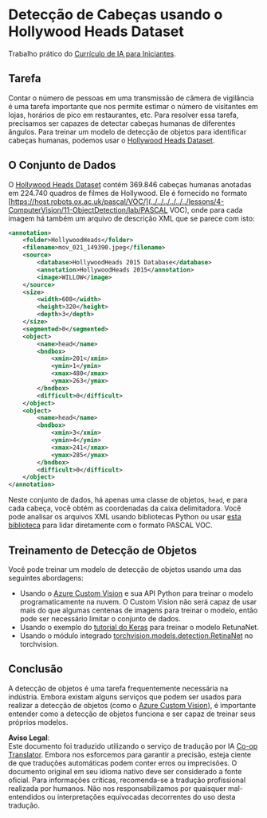 <!--
CO_OP_TRANSLATOR_METADATA:
{
  "original_hash": "ad568d55ae65c856fe929fc2b278510a",
  "translation_date": "2025-08-26T09:26:05+00:00",
  "source_file": "lessons/4-ComputerVision/11-ObjectDetection/lab/README.md",
  "language_code": "br"
}
-->
# Detecção de Cabeças usando o Hollywood Heads Dataset

Trabalho prático do [Currículo de IA para Iniciantes](https://github.com/microsoft/ai-for-beginners).

## Tarefa

Contar o número de pessoas em uma transmissão de câmera de vigilância é uma tarefa importante que nos permite estimar o número de visitantes em lojas, horários de pico em restaurantes, etc. Para resolver essa tarefa, precisamos ser capazes de detectar cabeças humanas de diferentes ângulos. Para treinar um modelo de detecção de objetos para identificar cabeças humanas, podemos usar o [Hollywood Heads Dataset](https://www.di.ens.fr/willow/research/headdetection/).

## O Conjunto de Dados

O [Hollywood Heads Dataset](https://www.di.ens.fr/willow/research/headdetection/release/HollywoodHeads.zip) contém 369.846 cabeças humanas anotadas em 224.740 quadros de filmes de Hollywood. Ele é fornecido no formato [https://host.robots.ox.ac.uk/pascal/VOC/](../../../../../../lessons/4-ComputerVision/11-ObjectDetection/lab/PASCAL VOC), onde para cada imagem há também um arquivo de descrição XML que se parece com isto:

```xml
<annotation>
	<folder>HollywoodHeads</folder>
	<filename>mov_021_149390.jpeg</filename>
	<source>
		<database>HollywoodHeads 2015 Database</database>
		<annotation>HollywoodHeads 2015</annotation>
		<image>WILLOW</image>
	</source>
	<size>
		<width>608</width>
		<height>320</height>
		<depth>3</depth>
	</size>
	<segmented>0</segmented>
	<object>
		<name>head</name>
		<bndbox>
			<xmin>201</xmin>
			<ymin>1</ymin>
			<xmax>480</xmax>
			<ymax>263</ymax>
		</bndbox>
		<difficult>0</difficult>
	</object>
	<object>
		<name>head</name>
		<bndbox>
			<xmin>3</xmin>
			<ymin>4</ymin>
			<xmax>241</xmax>
			<ymax>285</ymax>
		</bndbox>
		<difficult>0</difficult>
	</object>
</annotation>
```

Neste conjunto de dados, há apenas uma classe de objetos, `head`, e para cada cabeça, você obtém as coordenadas da caixa delimitadora. Você pode analisar os arquivos XML usando bibliotecas Python ou usar [esta biblioteca](https://pypi.org/project/pascal-voc/) para lidar diretamente com o formato PASCAL VOC.

## Treinamento de Detecção de Objetos

Você pode treinar um modelo de detecção de objetos usando uma das seguintes abordagens:

* Usando o [Azure Custom Vision](https://docs.microsoft.com/azure/cognitive-services/custom-vision-service/quickstarts/object-detection?tabs=visual-studio&WT.mc_id=academic-77998-cacaste) e sua API Python para treinar o modelo programaticamente na nuvem. O Custom Vision não será capaz de usar mais do que algumas centenas de imagens para treinar o modelo, então pode ser necessário limitar o conjunto de dados.
* Usando o exemplo do [tutorial do Keras](https://keras.io/examples/vision/retinanet/) para treinar o modelo RetunaNet.
* Usando o módulo integrado [torchvision.models.detection.RetinaNet](https://pytorch.org/vision/stable/_modules/torchvision/models/detection/retinanet.html) no torchvision.

## Conclusão

A detecção de objetos é uma tarefa frequentemente necessária na indústria. Embora existam alguns serviços que podem ser usados para realizar a detecção de objetos (como o [Azure Custom Vision](https://docs.microsoft.com/azure/cognitive-services/custom-vision-service/quickstarts/object-detection?tabs=visual-studio&WT.mc_id=academic-77998-cacaste)), é importante entender como a detecção de objetos funciona e ser capaz de treinar seus próprios modelos.

**Aviso Legal**:  
Este documento foi traduzido utilizando o serviço de tradução por IA [Co-op Translator](https://github.com/Azure/co-op-translator). Embora nos esforcemos para garantir a precisão, esteja ciente de que traduções automáticas podem conter erros ou imprecisões. O documento original em seu idioma nativo deve ser considerado a fonte oficial. Para informações críticas, recomenda-se a tradução profissional realizada por humanos. Não nos responsabilizamos por quaisquer mal-entendidos ou interpretações equivocadas decorrentes do uso desta tradução.